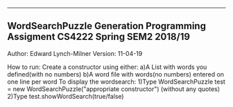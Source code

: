 ----------------------------------------------------------------------------
WordSearchPuzzle Generation Programming Assigment CS4222 Spring SEM2 2018/19
----------------------------------------------------------------------------
Author: Edward Lynch-Milner
Version: 11-04-19

How to run:
Create a constructor using either:
a)A List with words you defined(with no numbers)
b)A word file with words(no numbers) entered on one line per word
To display the wordsearch:
1)Type WordSearchPuzzle test = new WordSearchPuzzle("appropriate constructor") (without any quotes)
2)Type test.showWordSearch(true/false)